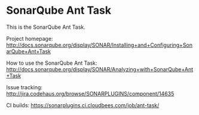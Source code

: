 SonarQube Ant Task
=========================

This is the SonarQube Ant Task.

Project homepage:
http://docs.sonarqube.org/display/SONAR/Installing+and+Configuring+SonarQube+Ant+Task

How to use the SonarQube Ant Task:
http://docs.sonarqube.org/display/SONAR/Analyzing+with+SonarQube+Ant+Task

Issue tracking:
http://jira.codehaus.org/browse/SONARPLUGINS/component/14635

CI builds:
https://sonarplugins.ci.cloudbees.com/job/ant-task/
